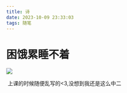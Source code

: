 ```yaml
---
title: 诗
date: 2023-10-09 23:33:03
tags: 随笔
---
```


# 困饿累睡不着

![](/images/myPoems_1.jpg)

​	上课的时候随便乱写的<3,没想到我还是这么中二
